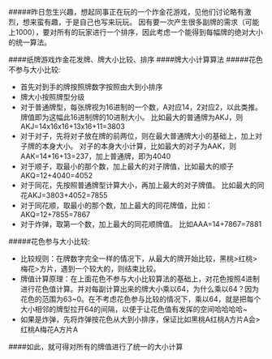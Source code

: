 #####昨日忽生兴趣，想起同事正在玩的一个炸金花游戏，见他们讨论略有激烈，想来蛮有趣，于是自己也写来玩玩。
因有要一次产生很多副牌的需求（可能上1000），要对所有的玩家进行一个排序，因此考虑一个能得到每幅牌的绝对大小的统一算法。

####纸牌游戏炸金花发牌、牌大小比较、排序
####牌大小计算算法
#####花色不参与大小比较:
- 首先对到手的牌按照牌数字按照由大到小排序
- 牌大小按照牌型分级
- 对于普通牌型，每张牌视为16进制的一个数，A对应14，2对应2，以此类推。牌值即为这幅此16进制牌的10进制大小。
    比如最大的普通牌为AKJ，则AKJ=14x16x16+13x16+11=3803
- 对于对子，先将对子放在牌的前两位，则在最大普通牌大小的基础上，加上对子牌的本身大小。
    对子的本身大小计算，比如最大的对子为AAK，则AAK=14*16+13=237，加上普通牌，即为4040
- 对于顺子，取最小的那个数，加上最大的对子牌值，比如最大的顺子AKQ=12+4040=4052
- 对于同花，先按照普通牌型计算大小，再加上最大的对子牌值。
    比如最大的同花AKJ=3803+4052=7855
- 对于同花顺，取最小的那个数，加上最大的同花牌值，比如：
  AKQ=12+7855=7867
- 对于炸弹，取第一个数，加上最大的同花顺牌值。
    比如AAA=14+7867=7881
    
#####花色参与大小比较:
- 比较规则：在牌数字完全一样的情况下，从最大的牌开始比较，黑桃>红桃>梅花>方片，遇到一个较大的，则结束比较。
- 牌值计算原理：在上面花色不参与大小比较算法的基础上，对花色按照4进制进行花色值计算。并对每副计算出来的牌大小乘以64，为什么乘以64？因为花色的范围为63~0。在不考虑花色参与比较的情况下，乘以64，就是把每个大小相邻的牌型拉开64的间隔，以便于让花色值有发挥的空间哈哈哈哈~
- 如果是炸弹，先将炸弹按花色从大到小排序，保证比如黑桃A红桃A方片A会>红桃A梅花A方片A
    
####如此，就可得对所有的牌值进行了统一的大小计算